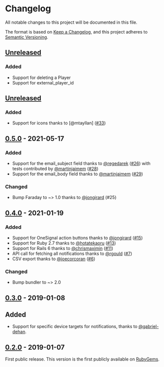# Changelog
All notable changes to this project will be documented in this file.

The format is based on [Keep a Changelog](https://keepachangelog.com/en/1.0.0/),
and this project adheres to [Semantic Versioning](https://semver.org/spec/v2.0.0.html).

## [Unreleased]
### Added
- Support for deleting a Player
- Support for external_player_id


## [Unreleased]
### Added
- Support for icons thanks to [@mtayllan] ([#33](https://github.com/mikamai/onesignal-ruby/pull/33))


## [0.5.0] - 2021-05-17
### Added
- Support for the email_subject field thanks to [@regedarek] ([#26](https://github.com/mikamai/onesignal-ruby/pull/26))
  with tests contributed by [@martinjaimem] ([#28](https://github.com/mikamai/onesignal-ruby/pull/28))
- Support for the email_body field thanks to [@martinjaimem] ([#29](https://github.com/mikamai/onesignal-ruby/pull/29))

### Changed
- Bump Faraday to ~> 1.0 thanks to [@jongirard] (#25)

## [0.4.0] - 2021-01-19
### Added
- Support for OneSignal action buttons thanks to [@jongirard] ([#15](https://github.com/mikamai/onesignal-ruby/pull/15))
- Support for Ruby 2.7 thanks to [@hotatekaoru] ([#13](https://github.com/mikamai/onesignal-ruby/pull/13))
- Support for Rails 6 thanks to [@chrismaximin] ([#11](https://github.com/mikamai/onesignal-ruby/pull/11))
- API call for fetching all notifications thanks to [@rgould] ([#7](https://github.com/mikamai/onesignal-ruby/pull/7))
- CSV export thanks to [@joecorcoran] ([#6](https://github.com/mikamai/onesignal-ruby/pull/6))

### Changed
- Bump bundler to ~> 2.0

## [0.3.0] - 2019-01-08
## Added
- Support for specific device targets for notifications, thanks to [@gabriel-dehan].

## [0.2.0] - 2019-01-07
First public release. This version is the first publicly available on [RubyGems](https://rubygems.org/gems/onesignal-ruby).

[Unreleased]: https://github.com/mikamai/onesignal-ruby/compare/0.5.0...HEAD
[0.5.0]: https://github.com/mikamai/onesignal-ruby/compare/0.4.0...0.5.0
[0.4.0]: https://github.com/mikamai/onesignal-ruby/compare/0.3.0...0.4.0
[0.3.0]: https://github.com/mikamai/onesignal-ruby/compare/0.2.0...0.3.0
[0.2.0]: https://github.com/mikamai/onesignal-ruby/releases/tag/0.2.0

[@chrismaximin]: https://github.com/chrismaximin
[@gabriel-dehan]: https://github.com/gabriel-dehan
[@hotatekaoru]: https://github.com/hotatekaoru
[@joecorcoran]: https://github.com/joecorcoran
[@jongirard]: https://github.com/jongirard
[@martinjaimem]: https://github.com/martinjaimem
[@regedarek]: https://github.com/regedarek
[@rgould]: https://github.com/rgould
